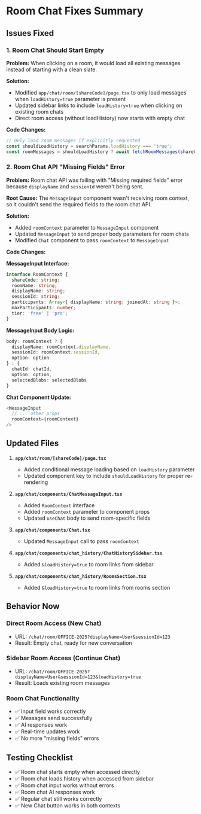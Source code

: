 # Room Chat Fixes Summary

## Issues Fixed

### 1. Room Chat Should Start Empty
**Problem:** When clicking on a room, it would load all existing messages instead of starting with a clean slate.

**Solution:** 
- Modified `app/chat/room/[shareCode]/page.tsx` to only load messages when `loadHistory=true` parameter is present
- Updated sidebar links to include `loadHistory=true` when clicking on existing room chats
- Direct room access (without loadHistory) now starts with empty chat

**Code Changes:**
```typescript
// Only load room messages if explicitly requested
const shouldLoadHistory = searchParams.loadHistory === 'true';
const roomMessages = shouldLoadHistory ? await fetchRoomMessages(shareCode) : [];
```

### 2. Room Chat API "Missing Fields" Error
**Problem:** Room chat API was failing with "Missing required fields" error because `displayName` and `sessionId` weren't being sent.

**Root Cause:** The `MessageInput` component wasn't receiving room context, so it couldn't send the required fields to the room chat API.

**Solution:**
- Added `roomContext` parameter to `MessageInput` component
- Updated `MessageInput` to send proper body parameters for room chats
- Modified `Chat` component to pass `roomContext` to `MessageInput`

**Code Changes:**

**MessageInput Interface:**
```typescript
interface RoomContext {
  shareCode: string;
  roomName: string;
  displayName: string;
  sessionId: string;
  participants: Array<{ displayName: string; joinedAt: string }>;
  maxParticipants: number;
  tier: 'free' | 'pro';
}
```

**MessageInput Body Logic:**
```typescript
body: roomContext ? {
  displayName: roomContext.displayName,
  sessionId: roomContext.sessionId,
  option: option
} : {
  chatId: chatId,
  option: option,
  selectedBlobs: selectedBlobs
}
```

**Chat Component Update:**
```typescript
<MessageInput
  // ... other props
  roomContext={roomContext}
/>
```

## Updated Files

1. **`app/chat/room/[shareCode]/page.tsx`**
   - Added conditional message loading based on `loadHistory` parameter
   - Updated component key to include `shouldLoadHistory` for proper re-rendering

2. **`app/chat/components/ChatMessageInput.tsx`**
   - Added `RoomContext` interface
   - Added `roomContext` parameter to component props
   - Updated `useChat` body to send room-specific fields

3. **`app/chat/components/Chat.tsx`**
   - Updated `MessageInput` call to pass `roomContext`

4. **`app/chat/components/chat_history/ChatHistorySidebar.tsx`**
   - Added `&loadHistory=true` to room links from sidebar

5. **`app/chat/components/chat_history/RoomsSection.tsx`**
   - Added `&loadHistory=true` to room links from rooms section

## Behavior Now

### Direct Room Access (New Chat)
- URL: `/chat/room/OFFICE-2025?displayName=User&sessionId=123`
- Result: Empty chat, ready for new conversation

### Sidebar Room Access (Continue Chat)
- URL: `/chat/room/OFFICE-2025?displayName=User&sessionId=123&loadHistory=true`
- Result: Loads existing room messages

### Room Chat Functionality
- ✅ Input field works correctly
- ✅ Messages send successfully
- ✅ AI responses work
- ✅ Real-time updates work
- ✅ No more "missing fields" errors

## Testing Checklist
- ✅ Room chat starts empty when accessed directly
- ✅ Room chat loads history when accessed from sidebar
- ✅ Room chat input works without errors
- ✅ Room chat AI responses work
- ✅ Regular chat still works correctly
- ✅ New Chat button works in both contexts
